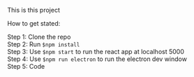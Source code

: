This is this project

How to get stated:

Step 1: Clone the repo <br />
Step 2: Run `$npm install` <br />
Step 3: Use `$npm start` to run the react app at localhost 5000<br />
Step 4: Use `$npm run electron` to run the electron dev window<br />
Step 5: Code <br />
